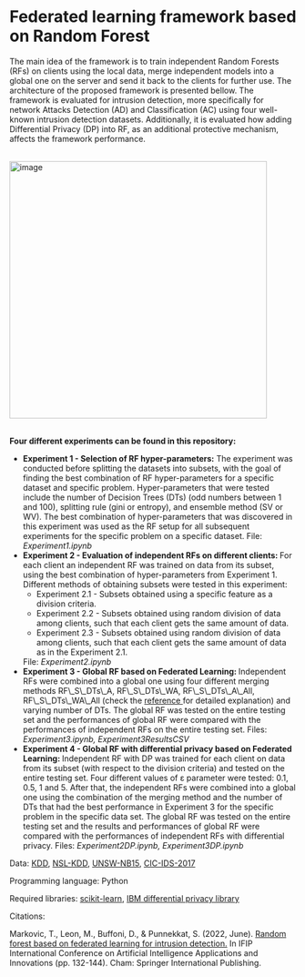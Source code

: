 # Federated learning framework based on Random Forest 


The main idea of the framework is to train independent Random Forests (RFs) on clients using the local data, merge independent models into a global one on the server and send it back to the clients for further use. The architecture of the proposed framework is presented bellow. The framework is evaluated for intrusion detection, more specifically for network Attacks Detection (AD) and Classification (AC) using four well-known intrusion detection datasets.  Additionally, it is evaluated how adding Differential Privacy (DP) into RF, as an additional protective mechanism, affects the framework performance. 

</br>
<img width="452" alt="image" src="https://github.com/vujicictijana/RF_FL/assets/9281983/199a21ff-642a-4548-ba72-f533c01fca3c">

</br>
</br>

<b>Four different experiments can be found in this repository:</b>
<ul>
  <li> <b>Experiment 1 - Selection of RF hyper-parameters:</b> The experiment was conducted before splitting the datasets into subsets, with the goal of finding the best combination of RF hyper-parameters for a specific dataset and specific problem. Hyper-parameters that were tested include the number of Decision Trees (DTs) (odd numbers between 1 and 100), splitting rule (gini or entropy), and ensemble method (SV or WV). The best combination of hyper-parameters that was discovered in this experiment was used as the RF setup for all subsequent experiments for the specific problem on a specific dataset. File: <i> Experiment1.ipynb </i></li>
  <li> <b>Experiment 2 -  Evaluation of independent RFs on different clients: </b> For each client an independent RF was trained on data from its subset, using the best combination of hyper-parameters from Experiment 1. Different methods of obtaining subsets were tested in this experiment:
    <ul>
         <li> Experiment 2.1 - Subsets obtained using a specific feature as a division criteria.   </li>
          <li> Experiment 2.2 - Subsets obtained using random division of data among clients, such that each client gets the same amount of data.  </li>
          <li> Experiment 2.3 - Subsets obtained using random division of data among clients, such that each client gets the same amount of data as in the Experiment 2.1.</li>
    </ul>
    File: <i> Experiment2.ipynb </i>
  <li> <b>Experiment 3 -  Global RF based on Federated Learning: </b> Independent RFs were combined into a global one using four different merging methods RF\_S\_DTs\_A, RF\_S\_DTs\_WA, RF\_S\_DTs\_A\_All, RF\_S\_DTs\_WA\_All (check the <a href="https://drive.google.com/file/d/1E0BgUdOfqnj9UOrbwW4kRcRex4EFntNa/view"> reference </a> for detailed explanation) and varying number of DTs. The global RF was tested on the entire testing set and the performances of global RF were compared with the performances of independent RFs on the entire testing set. Files: <i> Experiment3.ipynb, Experiment3ResultsCSV</i></li>
  <li>  <b>Experiment 4 -  Global RF with differential privacy based on Federated Learning: </b> Independent RF with DP was trained for each client on data from its subset (with respect to the division criteria) and tested on the entire testing set. Four different values of  &epsilon; parameter were tested: 0.1, 0.5, 1 and 5. After that, the 
    independent RFs were combined into a global one using the combination of the merging method and the number of DTs that had the best performance in Experiment 3 for the specific problem in the specific data set.     The global RF was tested on the entire testing set and the results and performances of global RF were compared with the performances of independent RFs with differential privacy.  Files: <i> Experiment2DP.ipynb, Experiment3DP.ipynb  </i>
</ul>

Data: <a href="https://www.unb.ca/cic/datasets/nsl.html">KDD</a>, <a href="https://www.unb.ca/cic/datasets/nsl.html">NSL-KDD</a>, <a href="https://research.unsw.edu.au/projects/unsw-nb15-dataset">UNSW-NB15</a>, <a href="https://www.unb.ca/cic/datasets/ids-2017.html">CIC-IDS-2017</a>

Programming language: Python

Required libraries: <a href="https://scikit-learn.org/stable/">scikit-learn</a>, <a href="https://github.com/IBM/differential-privacy-library">IBM differential privacy library</a>


Citations:

Markovic, T., Leon, M., Buffoni, D., & Punnekkat, S. (2022, June). <a href="https://drive.google.com/file/d/1E0BgUdOfqnj9UOrbwW4kRcRex4EFntNa/view">Random forest based on federated learning for intrusion detection.</a> In IFIP International Conference on Artificial Intelligence Applications and Innovations (pp. 132-144). Cham: Springer International Publishing.


